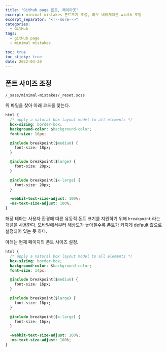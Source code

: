 ```yaml
---
title: "Github page 폰트, 레이아웃"
excerpt: minimal-mistakes 폰트크기 조절, 좌우 네비게이션 width 조정
excerpt_separator: "<!--more-->"
categories:
  - GitHub
tags:
  - gitHub page
  - minimal mistakes

toc: true
toc_sticky: true
date: 2022-04-20
---
```

## 폰트 사이즈 조정

`/_sass/minimal-mistakes/_reset.scss`

위 파일을 찾아 아래 코드를 찾는다.
```css
html {
  /* apply a natural box layout model to all elements */
  box-sizing: border-box;
  background-color: $background-color;
  font-size: 16px;

  @include breakpoint($medium) {
    font-size: 18px;
  }

  @include breakpoint($large) {
    font-size: 20px;
  }

  @include breakpoint($x-large) {
    font-size: 20px;
  }

  -webkit-text-size-adjust: 100%;
  -ms-text-size-adjust: 100%;
}
```
해당 테마는 사용자 환경에 따른 유동적 폰트 크기를 지원하기 위해 `breakpoint` 라는 개념을 사용한다. 모바일에서부터 해상도가 높아질수록 폰트가 커지게 default 값으로 설정되어 있는 듯 하다. 

아래는 현재 페이지의 폰트 사이즈 설정.

```css
html {
  /* apply a natural box layout model to all elements */
  box-sizing: border-box;
  background-color: $background-color;
  font-size: 14px;

  @include breakpoint($medium) {
    font-size: 16px;
  }

  @include breakpoint($large) {
    font-size: 16px;
  }

  @include breakpoint($x-large) {
    font-size: 16px;
  }

  -webkit-text-size-adjust: 100%;
  -ms-text-size-adjust: 100%;
}
```